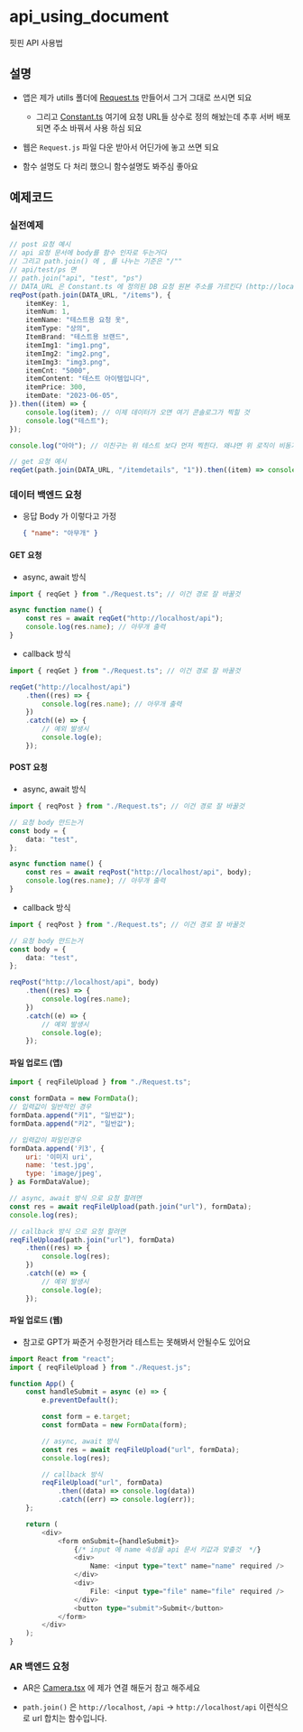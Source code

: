 # api_using_document

핏핀 API 사용법

## 설명

-   앱은 제가 utills 폴더에 [Request.ts](https://github.com/fit-pin/fitpin_frontend/blob/ff73e669f01a6b2e9d1ad86887f724488fffd365/android/app/src/utills/Request.ts) 만들어서 그거 그대로 쓰시면 되요

    -   그리고 [Constant.ts](https://github.com/fit-pin/fitpin_frontend/blob/ff73e669f01a6b2e9d1ad86887f724488fffd365/android/app/src/Constant.ts) 여기에 요청 URL들 상수로 정의 해놨는데 추후 서버 배포 되면 주소 바꿔서 사용 하심 되요

-   웹은 `Request.js` 파일 다운 받아서 어딘가에 놓고 쓰면 되요

-   함수 설명도 다 처리 했으니 함수설명도 봐주심 좋아요

## 예제코드

### 실전예제

```ts
// post 요청 예시
// api 요청 문서에 body를 함수 인자로 두는거다
// 그리고 path.join() 에 , 를 나누는 기준은 "/""
// api/test/ps 면
// path.join("api", "test", "ps")
// DATA_URL 은 Constant.ts 에 정의된 DB 요청 원본 주소를 가르킨다 (http://localhost/)
reqPost(path.join(DATA_URL, "/items"), {
    itemKey: 1,
    itemNum: 1,
    itemName: "테스트용 요청 옷",
    itemType: "상의",
    ItemBrand: "테스트용 브랜드",
    itemImg1: "img1.png",
    itemImg2: "img2.png",
    itemImg3: "img3.png",
    itemCnt: "5000",
    itemContent: "테스트 아이템입니다",
    itemPrice: 300,
    itemDate: "2023-06-05",
}).then((item) => {
    console.log(item); // 이제 데이터가 오면 여기 콘솔로그가 찍힐 것
    console.log("테스트");
});

console.log("아아"); // 이친구는 위 테스트 보다 먼저 찍힌다. 왜냐면 위 로직이 비동기이다

// get 요청 예시
reqGet(path.join(DATA_URL, "/itemdetails", "1")).then((item) => console.log(item));
```

### 데이터 백엔드 요청

-   응답 Body 가 이렇다고 가정

    ```json
    { "name": "아무개" }
    ```

#### GET 요청

-   async, await 방식

```ts
import { reqGet } from "./Request.ts"; // 이건 경로 잘 바꿀것

async function name() {
    const res = await reqGet("http://localhost/api");
    console.log(res.name); // 아무개 출력
}
```

-   callback 방식

```ts
import { reqGet } from "./Request.ts"; // 이건 경로 잘 바꿀것

reqGet("http://localhost/api")
    .then((res) => {
        console.log(res.name); // 아무개 출력
    })
    .catch((e) => {
        // 예외 발생시
        console.log(e);
    });
```

#### POST 요청

-   async, await 방식

```ts
import { reqPost } from "./Request.ts"; // 이건 경로 잘 바꿀것

// 요청 body 만드는거
const body = {
    data: "test",
};

async function name() {
    const res = await reqPost("http://localhost/api", body);
    console.log(res.name); // 아무개 출력
}
```

-   callback 방식

```ts
import { reqPost } from "./Request.ts"; // 이건 경로 잘 바꿀것

// 요청 body 만드는거
const body = {
    data: "test",
};

reqPost("http://localhost/api", body)
    .then((res) => {
        console.log(res.name);
    })
    .catch((e) => {
        // 예외 발생시
        console.log(e);
    });
```

#### 파일 업로드 (앱)

```js
import { reqFileUpload } from "./Request.ts";

const formData = new FormData();
// 입력값이 일반적인 경우
formData.append("키1", "일반값");
formData.append("키2", "일반값");

// 입력값이 파일인경우
formData.append('키3', {
    uri: '이미지 uri',
    name: 'test.jpg',
    type: 'image/jpeg',
} as FormDataValue);

// async, await 방식 으로 요청 할려면
const res = await reqFileUpload(path.join("url"), formData);
console.log(res);

// callback 방식 으로 요청 할려면
reqFileUpload(path.join("url"), formData)
    .then((res) => {
        console.log(res);
    })
    .catch((e) => {
        // 예외 발생시
        console.log(e);
    });
```

#### 파일 업로드 (웹)

-   참고로 GPT가 짜준거 수정한거라 테스트는 못해봐서 안될수도 있어요

```ts
import React from "react";
import { reqFileUpload } from "./Request.js";

function App() {
    const handleSubmit = async (e) => {
        e.preventDefault();

        const form = e.target;
        const formData = new FormData(form);

        // async, await 방식
        const res = await reqFileUpload("url", formData);
        console.log(res);

        // callback 방식
        reqFileUpload("url", formData)
            .then((data) => console.log(data))
            .catch((err) => console.log(err));
    };

    return (
        <div>
            <form onSubmit={handleSubmit}>
                {/* input 에 name 속성을 api 문서 키값과 맞출것  */}
                <div>
                    Name: <input type="text" name="name" required />
                </div>
                <div>
                    File: <input type="file" name="file" required />
                </div>
                <button type="submit">Submit</button>
            </form>
        </div>
    );
}
```

### AR 백엔드 요청

-   AR은 [Camera.tsx](https://github.com/fit-pin/fitpin_frontend/blob/ff73e669f01a6b2e9d1ad86887f724488fffd365/android/app/src/screens/Main/Camera.tsx#L98-L117) 에 제가 연결 해둔거 참고 해주세요

-   `path.join()` 은 `http://localhost`, `/api` -> `http://localhost/api` 이런식으로 url 합치는 함수입니다.
